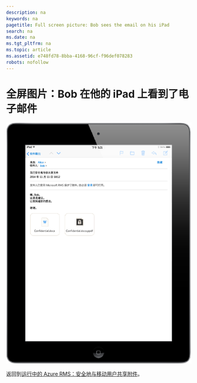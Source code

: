 ```yaml
---
description: na
keywords: na
pagetitle: Full screen picture: Bob sees the email on his iPad
search: na
ms.date: na
ms.tgt_pltfrm: na
ms.topic: article
ms.assetid: e748fd78-8bba-4168-96cf-f96def078283
robots: nofollow
---
```

# 全屏图片：Bob 在他的 iPad 上看到了电子邮件
![](../Image/AzRMS_StoryboardEmaill2.PNG)

返回到[运行中的 Azure RMS：安全地与移动用户共享附件](http://technet.microsoft.com/library/jj585026.aspx#BKMK_Example_SharingApp)。

